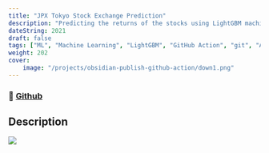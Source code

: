 ```yaml
---
title: "JPX Tokyo Stock Exchange Prediction"
description: "Predicting the returns of the stocks using LightGBM machine Learning model"
dateString: 2021
draft: false
tags: ["ML", "Machine Learning", "LightGBM", "GitHub Action", "git", "AI", "dashboards", "Tableau"]
weight: 202
cover:
    image: "/projects/obsidian-publish-github-action/down1.png"
---
```

### 🔗 [Github](https://github.com/yashcoder007/Risk-Prediction-in-Life-Insurance)

## Description
![](/projects/automated-image-captioning/down2.png)